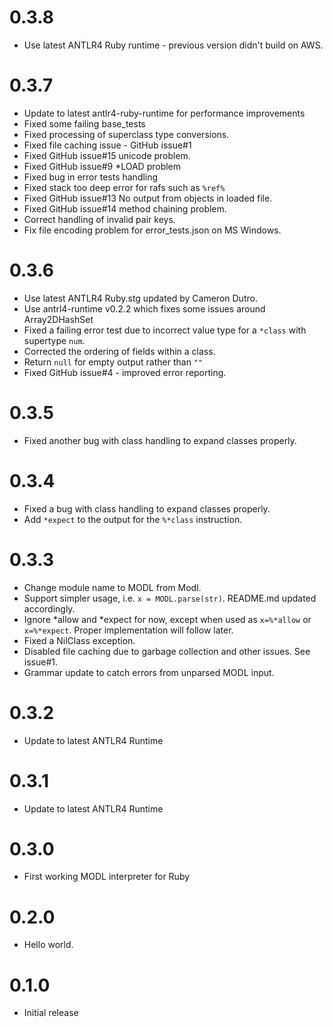 0.3.8
===
- Use latest ANTLR4 Ruby runtime - previous version didn't build on AWS.

0.3.7
===
- Update to latest antlr4-ruby-runtime for performance improvements
- Fixed some failing base_tests
- Fixed processing of superclass type conversions.
- Fixed file caching issue - GitHub issue#1
- Fixed GitHub issue#15 unicode problem.
- Fixed GitHub issue#9 *LOAD problem
- Fixed bug in error tests handling
- Fixed stack too deep error for rafs such as `%ref%`
- Fixed GitHub issue#13 No output from objects in loaded file.
- Fixed GitHub issue#14 method chaining problem.
- Correct handling of invalid pair keys.
- Fix file encoding problem for error_tests.json on MS Windows.

0.3.6
===
- Use latest ANTLR4 Ruby.stg updated by Cameron Dutro.
- Use antrl4-runtime v0.2.2 which fixes some issues around Array2DHashSet
- Fixed a failing error test due to incorrect value type for a `*class` with supertype `num`.
- Corrected the ordering of fields within a class.
- Return `null` for empty output rather than `""`
- Fixed GitHub issue#4 - improved error reporting.

0.3.5
===
- Fixed another bug with class handling to expand classes properly.

0.3.4
===
- Fixed a bug with class handling to expand classes properly.
- Add `*expect` to the output for the `%*class` instruction.

0.3.3
===
- Change module name to MODL from Modl.
- Support simpler usage, i.e. `x = MODL.parse(str)`. README.md updated accordingly.
- Ignore *allow and *expect for now, except when used as `x=%*allow` or `x=%*expect`. Proper implementation will follow later.
- Fixed a NilClass exception.
- Disabled file caching due to garbage collection and other issues. See issue#1.
- Grammar update to catch errors from unparsed MODL input.

0.3.2
===
- Update to latest ANTLR4 Runtime

0.3.1
===
- Update to latest ANTLR4 Runtime

0.3.0
===
- First working MODL interpreter for Ruby

0.2.0
===
- Hello world.

0.1.0
===
- Initial release
